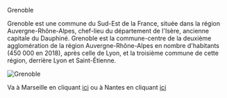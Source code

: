Grenoble

Grenoble est une commune du Sud-Est de la France, située dans la région Auvergne-Rhône-Alpes, chef-lieu du département de l'Isère, ancienne capitale du Dauphiné. Grenoble est la commune-centre de la deuxième agglomération de la région Auvergne-Rhône-Alpes en nombre d'habitants (450 000 en 2018), après celle de Lyon, et la troisième commune de cette région, derrière Lyon et Saint-Étienne.

![Grenoble](https://www.univ-grenoble-alpes.fr/medias/photo/grenoble-05_1592992999122-jpg?ID_FICHE=173096)

Va à Marseille en cliquant [ici](/Marseille.md) ou à Nantes en cliquant [ici](/Nantes.md)
